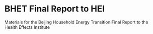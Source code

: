 # BHET Final Report to HEI
Materials for the Beijing Household Energy Transition Final Report to the Health Effects Institute
